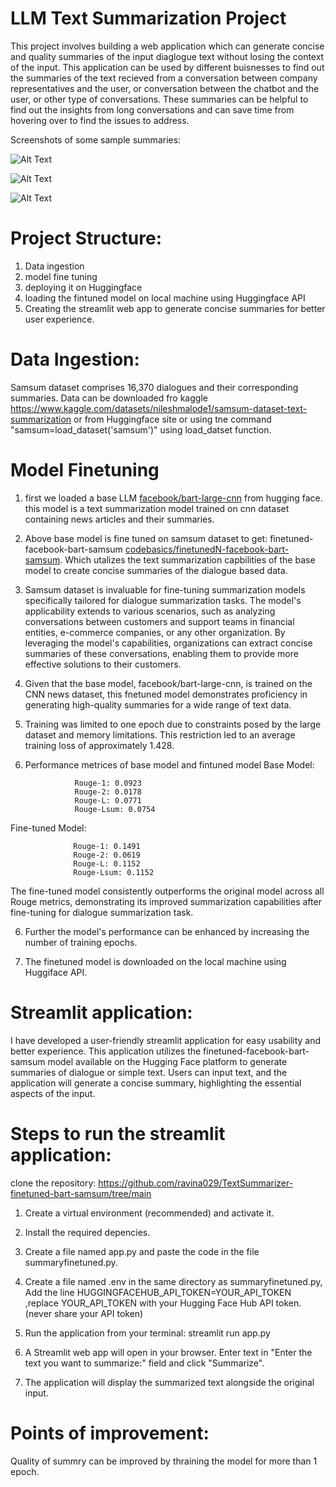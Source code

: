 # LLM Text Summarization Project

This project involves building a web application which can generate concise and quality summaries of the input diaglogue text without losing the context of the input. This application can be used by different buisnesses to find out the summaries of the text recieved from a conversation between company representatives and the user, or conversation between the chatbot and the user, or other type of conversations. These summaries can be helpful to find out the insights from long conversations and can save time from hovering over to find the issues to address. 

Screenshots of some sample summaries:

![Alt Text](https://github.com/ravina029/TextSummarizer-finetuned-bart-samsum/raw/main/samharry1.png)

![Alt Text](https://github.com/ravina029/TextSummarizer-finetuned-bart-samsum/blob/main/samharry2.png)

![Alt Text](https://github.com/ravina029/TextSummarizer-finetuned-bart-samsum/blob/main/india.png)



# Project Structure:

1. Data ingestion
2. model fine tuning 
3. deploying it on Huggingface
4. loading the fintuned model on local machine using Huggingface API
5. Creating the streamlit web app to generate concise summaries for better user experience.

# Data Ingestion: 
Samsum dataset comprises 16,370 dialogues and their corresponding summaries.
Data can be downloaded fro kaggle https://www.kaggle.com/datasets/nileshmalode1/samsum-dataset-text-summarization
or from Huggingface site or using tne command "samsum=load_dataset('samsum')" using load_datset function.


# Model Finetuning 

1. first we loaded a base LLM [facebook/bart-large-cnn](https://huggingface.co/facebook/bart-large-cnn) from hugging face. this model is a text summarization model trained on cnn dataset containing news articles and their summaries.


2. Above base model is fine tuned on samsum dataset to get: finetuned-facebook-bart-samsum  [codebasics/finetunedN-facebook-bart-samsum](https://huggingface.co/codebasics/finetunedN-facebook-bart-samsum/commit/2e5c2086edc535c995ed6b8666daa0e718a83b82). Which utalizes the text summarization capbilities of the base model to create concise summaries of the dialogue based data. 
2. Samsum dataset is invaluable for fine-tuning summarization models specifically tailored for dialogue summarization tasks. The model's applicability extends to various scenarios, such as analyzing conversations between customers and support teams in financial entities, e-commerce companies, or any other organization. By leveraging the model's capabilities, organizations can extract concise summaries of these conversations, enabling them to provide more effective solutions to their customers.

4. Given that the base model, facebook/bart-large-cnn, is trained on the CNN news dataset, this fnetuned model demonstrates proficiency in generating high-quality summaries for a wide range of text data.
5. Training was limited to one epoch due to constraints posed by the large dataset and memory limitations. This restriction led to an average training loss of approximately 1.428.

6. Performance metrices of base model and fintuned model
   Base Model:

                  Rouge-1: 0.0923
                  Rouge-2: 0.0178
                  Rouge-L: 0.0771
                  Rouge-Lsum: 0.0754
   
  Fine-tuned Model:

                  Rouge-1: 0.1491
                  Rouge-2: 0.0619
                  Rouge-L: 0.1152
                  Rouge-Lsum: 0.1152
The fine-tuned model consistently outperforms the original model across all Rouge metrics, demonstrating its improved summarization capabilities after fine-tuning for dialogue summarization task.

6. Further the model's performance can be enhanced by increasing the number of training epochs.

7. The finetuned model is downloaded on the local machine using Huggiface API.


# Streamlit application:
I have developed a user-friendly streamlit application for easy usability and better experience. This application utilizes the finetuned-facebook-bart-samsum model available on the Hugging Face platform to generate summaries of dialogue or simple text. Users can input text, and the application will generate a concise summary, highlighting the essential aspects of the input.




# Steps to run the streamlit application:


clone the repository: https://github.com/ravina029/TextSummarizer-finetuned-bart-samsum/tree/main


1. Create a virtual environment (recommended) and activate it.

2. Install the required depencies.

3. Create a file named app.py and paste the code in the file summaryfinetuned.py.

4. Create a file named .env in the same directory as summaryfinetuned.py, 
   Add the line HUGGINGFACEHUB_API_TOKEN=YOUR_API_TOKEN
   ,replace YOUR_API_TOKEN with your Hugging Face Hub API token. (never share your API token)

5. Run the application from your terminal:
   streamlit run app.py

6. A Streamlit web app will open in your browser. Enter text in "Enter the text you want to summarize:" field and click "Summarize".

7. The application will display the summarized text alongside the original input.



# Points of improvement: 
Quality of summry can be improved by thraining the model for more than 1 epoch.